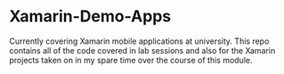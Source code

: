 # Xamarin-Demo-Apps
Currently covering Xamarin mobile applications at university. This repo contains all of the code covered in lab sessions and also for the Xamarin projects taken on in my spare time over the course of this module.
